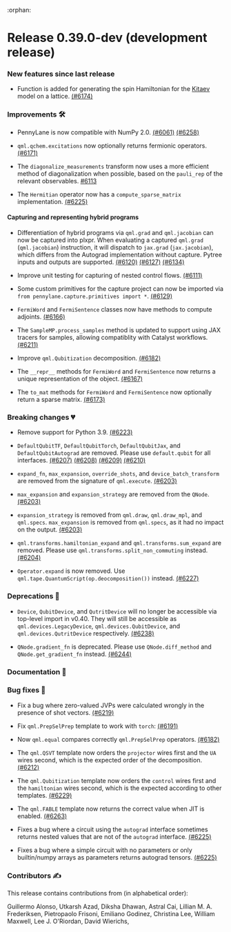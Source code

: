 :orphan:

# Release 0.39.0-dev (development release)

<h3>New features since last release</h3>

* Function is added for generating the spin Hamiltonian for the
  [Kitaev](https://arxiv.org/abs/cond-mat/0506438) model on a lattice.
  [(#6174)](https://github.com/PennyLaneAI/pennylane/pull/6174)

<h3>Improvements 🛠</h3>

* PennyLane is now compatible with NumPy 2.0.
  [(#6061)](https://github.com/PennyLaneAI/pennylane/pull/6061)
  [(#6258)](https://github.com/PennyLaneAI/pennylane/pull/6258)

* `qml.qchem.excitations` now optionally returns fermionic operators.
  [(#6171)](https://github.com/PennyLaneAI/pennylane/pull/6171)

* The `diagonalize_measurements` transform now uses a more efficient method of diagonalization 
  when possible, based on the `pauli_rep` of the relevant observables.
  [#6113](https://github.com/PennyLaneAI/pennylane/pull/6113/)

* The `Hermitian` operator now has a `compute_sparse_matrix` implementation.
  [(#6225)](https://github.com/PennyLaneAI/pennylane/pull/6225)

<h4>Capturing and representing hybrid programs</h4>

* Differentiation of hybrid programs via `qml.grad` and `qml.jacobian` can now be captured
  into plxpr. When evaluating a captured `qml.grad` (`qml.jacobian`) instruction, it will
  dispatch to `jax.grad` (`jax.jacobian`), which differs from the Autograd implementation
  without capture. Pytree inputs and outputs are supported.
  [(#6120)](https://github.com/PennyLaneAI/pennylane/pull/6120)
  [(#6127)](https://github.com/PennyLaneAI/pennylane/pull/6127)
  [(#6134)](https://github.com/PennyLaneAI/pennylane/pull/6134)

* Improve unit testing for capturing of nested control flows.
  [(#6111)](https://github.com/PennyLaneAI/pennylane/pull/6111)

* Some custom primitives for the capture project can now be imported via
  `from pennylane.capture.primitives import *`.
  [(#6129)](https://github.com/PennyLaneAI/pennylane/pull/6129)

* `FermiWord` and `FermiSentence` classes now have methods to compute adjoints.
  [(#6166)](https://github.com/PennyLaneAI/pennylane/pull/6166)

* The `SampleMP.process_samples` method is updated to support using JAX tracers
  for samples, allowing compatiblity with Catalyst workflows.
  [(#6211)](https://github.com/PennyLaneAI/pennylane/pull/6211)

* Improve `qml.Qubitization` decomposition.
  [(#6182)](https://github.com/PennyLaneAI/pennylane/pull/6182)

* The `__repr__` methods for `FermiWord` and `FermiSentence` now returns a
  unique representation of the object.
  [(#6167)](https://github.com/PennyLaneAI/pennylane/pull/6167)

* The `to_mat` methods for `FermiWord` and `FermiSentence` now optionally return
  a sparse matrix.
  [(#6173)](https://github.com/PennyLaneAI/pennylane/pull/6173)

<h3>Breaking changes 💔</h3>

* Remove support for Python 3.9.
  [(#6223)](https://github.com/PennyLaneAI/pennylane/pull/6223)

* `DefaultQubitTF`, `DefaultQubitTorch`, `DefaultQubitJax`, and `DefaultQubitAutograd` are removed.
  Please use `default.qubit` for all interfaces.
  [(#6207)](https://github.com/PennyLaneAI/pennylane/pull/6207)
  [(#6208)](https://github.com/PennyLaneAI/pennylane/pull/6208)
  [(#6209)](https://github.com/PennyLaneAI/pennylane/pull/6209)
  [(#6210)](https://github.com/PennyLaneAI/pennylane/pull/6210)

* `expand_fn`, `max_expansion`, `override_shots`, and `device_batch_transform` are removed from the
  signature of `qml.execute`.
  [(#6203)](https://github.com/PennyLaneAI/pennylane/pull/6203)

* `max_expansion` and `expansion_strategy` are removed from the `QNode`.
  [(#6203)](https://github.com/PennyLaneAI/pennylane/pull/6203)

* `expansion_strategy` is removed from `qml.draw`, `qml.draw_mpl`, and `qml.specs`. `max_expansion` is removed from `qml.specs`, as it had no impact on the output.
  [(#6203)](https://github.com/PennyLaneAI/pennylane/pull/6203)

* `qml.transforms.hamiltonian_expand` and `qml.transforms.sum_expand` are removed.
  Please use `qml.transforms.split_non_commuting` instead.
  [(#6204)](https://github.com/PennyLaneAI/pennylane/pull/6204)

* `Operator.expand` is now removed. Use `qml.tape.QuantumScript(op.deocomposition())` instead.
  [(#6227)](https://github.com/PennyLaneAI/pennylane/pull/6227)


<h3>Deprecations 👋</h3>

* `Device`, `QubitDevice`, and `QutritDevice` will no longer be accessible via top-level import in v0.40.
  They will still be accessible as `qml.devices.LegacyDevice`, `qml.devices.QubitDevice`, and `qml.devices.QutritDevice`
  respectively.
  [(#6238)](https://github.com/PennyLaneAI/pennylane/pull/6238/)

* `QNode.gradient_fn` is deprecated. Please use `QNode.diff_method` and `QNode.get_gradient_fn` instead.
  [(#6244)](https://github.com/PennyLaneAI/pennylane/pull/6244)

<h3>Documentation 📝</h3>

<h3>Bug fixes 🐛</h3>

* Fix a bug where zero-valued JVPs were calculated wrongly in the presence of shot vectors.
  [(#6219)](https://github.com/PennyLaneAI/pennylane/pull/6219)

* Fix `qml.PrepSelPrep` template to work with `torch`:
  [(#6191)](https://github.com/PennyLaneAI/pennylane/pull/6191)

* Now `qml.equal` compares correctly `qml.PrepSelPrep` operators.
  [(#6182)](https://github.com/PennyLaneAI/pennylane/pull/6182)

* The ``qml.QSVT`` template now orders the ``projector`` wires first and the ``UA`` wires second, which is the expected order of the decomposition.
  [(#6212)](https://github.com/PennyLaneAI/pennylane/pull/6212)
  
* The ``qml.Qubitization`` template now orders the ``control`` wires first and the ``hamiltonian`` wires second, which is the expected according to other templates.
  [(#6229)](https://github.com/PennyLaneAI/pennylane/pull/6229)

* The ``qml.FABLE`` template now returns the correct value when JIT is enabled.
  [(#6263)](https://github.com/PennyLaneAI/pennylane/pull/6263)

* Fixes a bug where a circuit using the `autograd` interface sometimes returns nested values that are not of the `autograd` interface.
  [(#6225)](https://github.com/PennyLaneAI/pennylane/pull/6225)

* Fixes a bug where a simple circuit with no parameters or only builtin/numpy arrays as parameters returns autograd tensors.
  [(#6225)](https://github.com/PennyLaneAI/pennylane/pull/6225)

<h3>Contributors ✍️</h3>

This release contains contributions from (in alphabetical order):

Guillermo Alonso,
Utkarsh Azad,
Diksha Dhawan,
Astral Cai,
Lillian M. A. Frederiksen,
Pietropaolo Frisoni,
Emiliano Godinez,
Christina Lee,
William Maxwell,
Lee J. O'Riordan,
David Wierichs,
